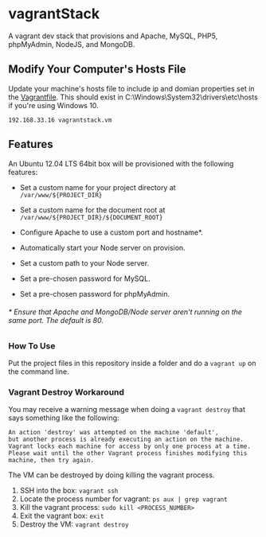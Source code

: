 # vagrantStack

A vagrant dev stack that provisions and Apache, MySQL, PHP5, phpMyAdmin, NodeJS, and MongoDB.

<!-- ### Whaaaaat ? -->

## Modify Your Computer's Hosts File

Update your machine's hosts file to include ip and domian properties set in the [Vagrantfile](https://github.com/andrewsgardner/vagrantStack/blob/master/Vagrantfile). This should exist in C:\Windows\System32\drivers\etc\hosts if you're using Windows 10.

`192.168.33.16 vagrantstack.vm`

## Features

An Ubuntu 12.04 LTS 64bit box will be provisioned with the following features:

* Set a custom name for your project directory at `/var/www/${PROJECT_DIR}`

* Set a custom name for the document root at `/var/www/${PROJECT_DIR}/${DOCUMENT_ROOT}`

* Configure Apache to use a custom port and hostname*.

* Automatically start your Node server on provision.

* Set a custom path to your Node server.

* Set a pre-chosen password for MySQL.

* Set a pre-chosen password for phpMyAdmin.

###### * Ensure that Apache and MongoDB/Node server aren't running on the same port. The default is 80.

### How To Use

Put the project files in this repository inside a folder and do a `vagrant up` on the command line.

### Vagrant Destroy Workaround

You may receive a warning message when doing a `vagrant destroy` that says something like the following:


```
An action 'destroy' was attempted on the machine 'default',
but another process is already executing an action on the machine.
Vagrant locks each machine for access by only one process at a time.
Please wait until the other Vagrant process finishes modifying this
machine, then try again.
```
The VM can be destroyed by doing killing the vagrant process.

1. SSH into the box: `vagrant ssh`
2. Locate the process number for vagrant: `ps aux | grep vagrant`
3. Kill the vagrant process: `sudo kill <PROCESS_NUMBER>`
4. Exit the vagrant box: `exit`
5. Destroy the VM: `vagrant destroy`
